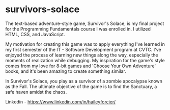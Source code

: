 # survivors-solace
The text-based adventure-style game, Survivor's Solace, is my final project for the Programming Fundamentals course I was enrolled in. I utilized HTML, CSS, and JavaScript.

My motivation for creating this game was to apply everything I've learned in my first semester of the IT - Software Development program at CVTC. 
I've enjoyed the process of learning new things along the way, especially the moments of realization while debugging. 
My inspiration for the game's style comes from my love for 8-bit games and 'Choose Your Own Adventure' books, and it's been amazing to create something similar.

In Survivor's Solace, you play as a survivor of a zombie apocalypse known as the Fall. The ultimate objective of the game is to find the Sanctuary, a safe haven amidst the chaos. 

Linkedin - https://www.linkedin.com/in/haileyforcier/
